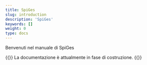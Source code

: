 ```yaml
---
title: SpiGes
slug: introduction
description: 'SpiGes'
keywords: []
weight: 0
type: docs
---
```


Benvenuti nel manuale di SpiGes


{{<alert color="info">}}
La documentazione è attualmente in fase di costruzione.
{{</alert>}}
